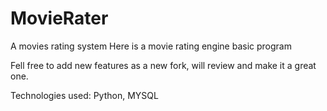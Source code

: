 # MovieRater
 A movies rating system
Here is a movie rating engine basic program

Fell free to add new features as a new fork, will review and make it a great one.

Technologies used: Python, MYSQL